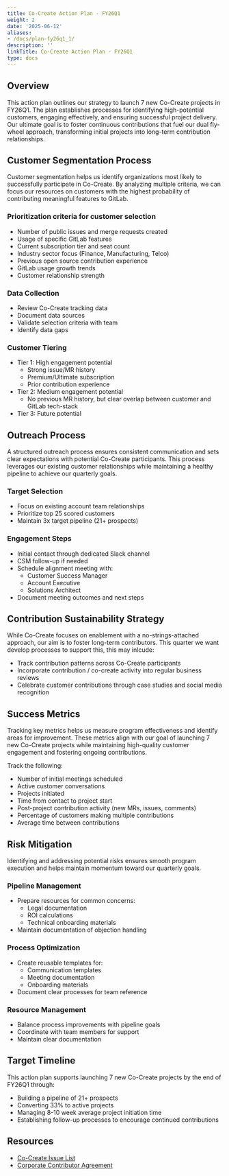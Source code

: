 ```yaml
---
title: Co-Create Action Plan - FY26Q1
weight: 2
date: '2025-06-12'
aliases:
- /docs/plan-fy26q1_1/
description: ''
linkTitle: Co-Create Action Plan - FY26Q1
type: docs
---
```


## Overview

This action plan outlines our strategy to launch 7 new Co-Create projects in FY26Q1. The plan establishes processes for identifying high-potential customers, engaging effectively, and ensuring successful project delivery. Our ultimate goal is to foster continuous contributions that fuel our dual fly-wheel approach, transforming initial projects into long-term contribution relationships.

## Customer Segmentation Process

Customer segmentation helps us identify organizations most likely to successfully participate in Co-Create. By analyzing multiple criteria, we can focus our resources on customers with the highest probability of contributing meaningful features to GitLab.

### Prioritization criteria for customer selection

- Number of public issues and merge requests created
- Usage of specific GitLab features
- Current subscription tier and seat count
- Industry sector focus (Finance, Manufacturing, Telco)
- Previous open source contribution experience
- GitLab usage growth trends
- Customer relationship strength

### Data Collection

- Review Co-Create tracking data
- Document data sources
- Validate selection criteria with team
- Identify data gaps

### Customer Tiering

- Tier 1: High engagement potential
  - Strong issue/MR history
  - Premium/Ultimate subscription
  - Prior contribution experience
- Tier 2: Medium engagement potential
  - No previous MR history, but clear overlap between customer and GitLab tech-stack
- Tier 3: Future potential

## Outreach Process

A structured outreach process ensures consistent communication and sets clear expectations with potential Co-Create participants. This process leverages our existing customer relationships while maintaining a healthy pipeline to achieve our quarterly goals.

### Target Selection

- Focus on existing account team relationships
- Prioritize top 25 scored customers
- Maintain 3x target pipeline (21+ prospects)

### Engagement Steps

- Initial contact through dedicated Slack channel
- CSM follow-up if needed
- Schedule alignment meeting with:
  - Customer Success Manager
  - Account Executive
  - Solutions Architect
- Document meeting outcomes and next steps

## Contribution Sustainability Strategy

While Co-Create focuses on enablement with a no-strings-attached approach, our aim is to foster long-term contributors. This quarter we want develop processes to support this, this may inlcude:

- Track contribution patterns across Co-Create participants
- Incorporate contribution / co-create activity into regular business reviews
- Celebrate customer contributions through case studies and social media recognition

## Success Metrics

Tracking key metrics helps us measure program effectiveness and identify areas for improvement. These metrics align with our goal of launching 7 new Co-Create projects while maintaining high-quality customer engagement and fostering ongoing contributions.

Track the following:

- Number of initial meetings scheduled
- Active customer conversations
- Projects initiated
- Time from contact to project start
- Post-project contribution activity (new MRs, issues, comments)
- Percentage of customers making multiple contributions
- Average time between contributions

## Risk Mitigation

Identifying and addressing potential risks ensures smooth program execution and helps maintain momentum toward our quarterly goals.

### Pipeline Management

- Prepare resources for common concerns:
  - Legal documentation
  - ROI calculations
  - Technical onboarding materials
- Maintain documentation of objection handling

### Process Optimization

- Create reusable templates for:
  - Communication templates
  - Meeting documentation
  - Onboarding materials
- Document clear processes for team reference

### Resource Management

- Balance process improvements with pipeline goals
- Coordinate with team members for support
- Maintain clear documentation

## Target Timeline

This action plan supports launching 7 new Co-Create projects by the end of FY26Q1 through:

- Building a pipeline of 21+ prospects
- Converting 33% to active projects
- Managing 8-10 week average project initiation time
- Establishing follow-up processes to encourage continued contributions

## Resources

- [Co-Create Issue List](https://cocreate-issues-page-c6a9e4.gitlab.io/?label=co-create)
- [Corporate Contributor Agreement](https://docs.google.com/document/d/1JZ495wMxsnUPIzZoBvAVtvnfbWiMNS4VYC_S2Er4K0s/edit)
